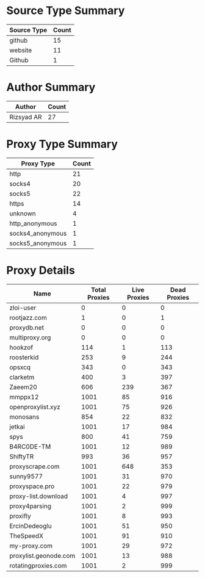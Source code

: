 # Source Type Summary

| Source Type | Count |
|-------------|-------|
| github | 15 |
| website | 11 |
| Github | 1 |


# Author Summary

| Author | Count |
|--------|-------|
| Rizsyad AR | 27 |


# Proxy Type Summary

| Proxy Type | Count |
|------------|-------|
| http | 21 |
| socks4 | 20 |
| socks5 | 22 |
| https | 14 |
| unknown | 4 |
| http_anonymous | 1 |
| socks4_anonymous | 1 |
| socks5_anonymous | 1 |


# Proxy Details

| Name | Total Proxies | Live Proxies | Dead Proxies |
|------|---------------|--------------|---------------|
| zloi-user | 0 | 0 | 0 |
| rootjazz.com | 1 | 0 | 1 |
| proxydb.net | 0 | 0 | 0 |
| multiproxy.org | 0 | 0 | 0 |
| hookzof | 114 | 1 | 113 |
| roosterkid | 253 | 9 | 244 |
| opsxcq | 343 | 0 | 343 |
| clarketm | 400 | 3 | 397 |
| Zaeem20 | 606 | 239 | 367 |
| mmppx12 | 1001 | 85 | 916 |
| openproxylist.xyz | 1001 | 75 | 926 |
| monosans | 854 | 22 | 832 |
| jetkai | 1001 | 17 | 984 |
| spys | 800 | 41 | 759 |
| B4RC0DE-TM | 1001 | 12 | 989 |
| ShiftyTR | 993 | 36 | 957 |
| proxyscrape.com | 1001 | 648 | 353 |
| sunny9577 | 1001 | 31 | 970 |
| proxyspace.pro | 1001 | 22 | 979 |
| proxy-list.download | 1001 | 4 | 997 |
| proxy4parsing | 1001 | 2 | 999 |
| proxifly | 1001 | 8 | 993 |
| ErcinDedeoglu | 1001 | 51 | 950 |
| TheSpeedX | 1001 | 91 | 910 |
| my-proxy.com | 1001 | 29 | 972 |
| proxylist.geonode.com | 1001 | 13 | 988 |
| rotatingproxies.com | 1001 | 2 | 999 |

